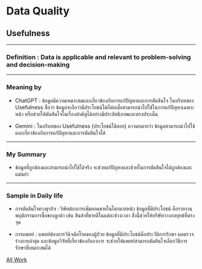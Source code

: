 # Data Quality

## Usefulness

---------------------------------------------------------------------------------------------------------------

### Definition : **Data is applicable and relevant to problem-solving and decision-making**

---------------------------------------------------------------------------------------------------------------

### Meaning by

- ChatGPT : ข้อมูลมีความเหมาะสมและเกี่ยวข้องกับการแก้ปัญหาและการตัดสินใจ ในบริบทของ Usefulness สื่อว่า ข้อมูลจะถือว่ามีประโยชน์ได้ก็ต่อเมื่อสามารถนำไปใช้ในการแก้ปัญหาเฉพาะหน้า หรือช่วยให้ตัดสินใจในเรื่องสำคัญได้อย่างมีประสิทธิภาพและตรงประเด็น

- Gemini : ในบริบทของ Usefulness (ประโยชน์ใช้สอย) ความหมายว่า ข้อมูลสามารถนำไปใช้และเกี่ยวข้องกับการแก้ปัญหาและการตัดสินใจได้

---------------------------------------------------------------------------------------------------------------

### My Summary

-  ข้อมูลที่ถูกต้องและสามารถนำไปใช้ได้จริง จะช่วยแก้ปัญหาและช่วยในการตัดสินใจได้ถูกต้องและแม่นยำ

---------------------------------------------------------------------------------------------------------------

### Sample in Daily life 

- การตัดสินใจทางธุรกิจ : ริษัทต้องการเพิ่มยอดขายในไตรมาสหน้า ข้อมูลที่มีประโยชน์ คือรายงานพฤติกรรมการซื้อของลูกค้า เช่น สินค้าที่ขายดีในแต่ละช่วงเวลา สิ่งนี้ช่วยให้บริษัทวางกลยุทธ์ที่ตรงจุด

- การแพทย์ : แพทย์ต้องการวินิจฉัยโรคของผู้ป่วย ข้อมูลที่มีประโยชน์คือประวัติการรักษา ผลตรวจร่างกายล่าสุด และข้อมูลวิจัยที่เกี่ยวข้องกับอาการ จะช่วยให้แพทย์สามารถตัดสินใจเลือกวิธีการรักษาที่เหมาะสมได้

<a href= "https://wilaiphan.github.io/all-work"> All Work </a>
